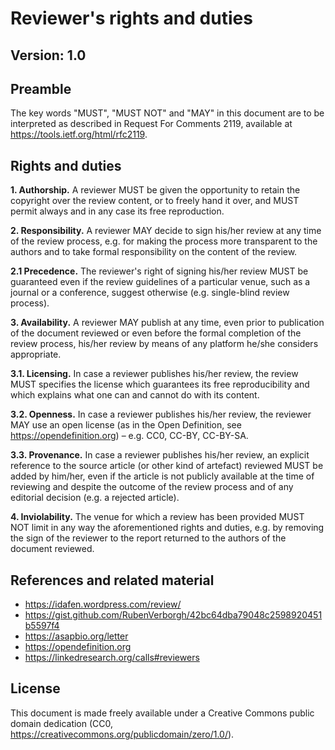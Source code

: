 # Reviewer's rights and duties

## Version: 1.0

## Preamble
The key words "MUST", "MUST NOT" and "MAY" in this document are to be interpreted as described in Request For Comments 2119, available at https://tools.ietf.org/html/rfc2119.

## Rights and duties

**1. Authorship.** A reviewer MUST be given the opportunity to retain the copyright over the review content, or to freely hand it over, and MUST permit always and in any case its free reproduction.

**2. Responsibility.** A reviewer MAY decide to sign his/her review at any time of the review process, e.g. for making the process more transparent to the authors and to take formal responsibility on the content of the review.

**2.1 Precedence.** The reviewer's right of signing his/her review MUST be guaranteed even if the review guidelines of a particular venue, such as a journal or a conference, suggest otherwise (e.g. single-blind review process).

**3. Availability.** A reviewer MAY publish at any time, even prior to publication of the document reviewed or even before the formal completion of the review process, his/her review by means of any platform he/she considers appropriate.

**3.1. Licensing.** In case a reviewer publishes his/her review, the review MUST specifies the license which guarantees its free reproducibility and which explains what one can and cannot do with its content.

**3.2. Openness.** In case a reviewer publishes his/her review, the reviewer MAY use an open license (as in the Open Definition, see https://opendefinition.org) – e.g. CC0, CC-BY, CC-BY-SA.

**3.3. Provenance.** In case a reviewer publishes his/her review, an explicit reference to the source article (or other kind of artefact) reviewed MUST be added by him/her, even if the article is not publicly available at the time of reviewing and despite the outcome of the review process and of any editorial decision (e.g. a rejected article).

**4. Inviolability.** The venue for which a review has been provided MUST NOT limit in any way the aforementioned rights and duties, e.g. by removing the sign of the reviewer to the report returned to the authors of the document reviewed.

## References and related material
- https://idafen.wordpress.com/review/
- https://gist.github.com/RubenVerborgh/42bc64dba79048c2598920451b5597f4
- https://asapbio.org/letter
- https://opendefinition.org
- https://linkedresearch.org/calls#reviewers

## License
This document is made freely available under a Creative Commons public domain dedication (CC0, https://creativecommons.org/publicdomain/zero/1.0/).
